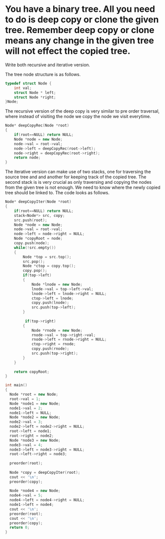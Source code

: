 # You have a binary tree. All you need to do is deep copy or clone the given tree. Remember deep copy or clone means any change in the given tree will not effect the copied tree.

Write both recursive and iterative version.

The tree node structure is as follows.
```c++
typedef struct Node {
    int val;
    struct Node * left;
    struct Node *right;
}Node;
```
The recursive version of the deep copy is very similar to pre order traversal, where instead of visiting the node we copy the node we visit everytime.

```c++
Node* deepCopyRec(Node *root)
{
    if(root==NULL) return NULL;
    Node *node = new Node;
    node->val = root->val;
    node->left = deepCopyRec(root->left);
    node->right = deepCopyRec(root->right);
    return node;
}
```
The iterative version can make use of two stacks, one for traversing the source tree and and another for keeping track of the copied tree. The second stack is is very crucial as only traversing and copying the nodes from the given tree is not enough. We need to know where the newly copied tree should be linked to. The code looks as follows.

```c++
Node* deepCopyIter(Node *root)
{
    if(root==NULL) return NULL;
    stack<Node*> src, copy;
    src.push(root);
    Node *node = new Node;
    node->val = root->val;
    node->left = node->right = NULL;
    Node *copyRoot = node;
    copy.push(node);
    while(!src.empty())
    {
        Node *top = src.top();
        src.pop();
        Node *ctop = copy.top();
        copy.pop();
        if(top->left)
        {
            Node *lnode = new Node;
            lnode->val = top->left->val;
            lnode->left = lnode->right = NULL;
            ctop->left = lnode;
            copy.push(lnode);
            src.push(top->left);
        }
        
         if(top->right)
        {
            Node *rnode = new Node;
            rnode->val = top->right->val;
            rnode->left = rnode->right = NULL;
            ctop->right = rnode;
            copy.push(rnode);
            src.push(top->right);
        }  
    }
        
    return copyRoot;
}

int main()
{
  Node *root = new Node;
  root->val = 1;
  Node *node1 = new Node;
  node1->val = 2;
  node1->left = NULL;
  Node *node2 = new Node;
  node2->val = 3;  
  node2->left = node2->right = NULL;
  root->left = node1;
  root->right = node2;
  Node *node3 = new Node;
  node3->val = 4;
  node3->left = node3->right = NULL;
  root->left->right = node3;
  
  preorder(root);
  
  Node *copy = deepCopyIter(root);
  cout << '\n';
  preorder(copy);
  
  Node *node4 = new Node;
  node4->val = 5;
  node4->left = node4->right = NULL;
  node1->left = node4;
  cout << '\n'; 
  preorder(root);
  cout << '\n';
  preorder(copy);  
  return 0;  
}
```
